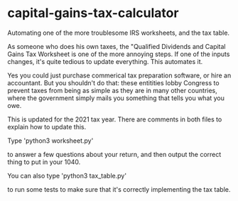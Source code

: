 # capital-gains-tax-calculator
Automating one of the more troublesome IRS worksheets, and the tax table.

As someone who does his own taxes, the "Qualified Dividends and Capital Gains Tax Worksheet is one of the more annoying steps. If one of the inputs changes, it's quite tedious to update everything. This automates it.

Yes you could just purchase commerical tax preparation software, or hire an accountant. But you shouldn't do that: these entitities lobby Congress to prevent taxes from being as simple as they are in many other countries, where the government simply mails you something that tells you what you owe.

This is updated for the 2021 tax year. There are comments in both files to explain how to update this.

Type
'python3 worksheet.py'

to answer a few questions about your return, and then output the correct thing to put in your 1040.

You can also type
'python3 tax_table.py'

to run some tests to make sure that it's correctly implementing the tax table.

